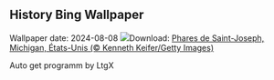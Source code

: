 ## History Bing Wallpaper
Wallpaper date: 2024-08-08
![](https://www.bing.com/th?id=OHR.MichiganLighthouse_FR-CA8319684656_UHD.jpg&w=1000)Download: [Phares de Saint-Joseph, Michigan, États-Unis (© Kenneth Keifer/Getty Images)](https://www.bing.com/th?id=OHR.MichiganLighthouse_FR-CA8319684656_UHD.jpg)

Auto get programm by LtgX
